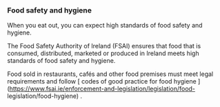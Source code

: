 ###  Food safety and hygiene

When you eat out, you can expect high standards of food safety and hygiene.

The Food Safety Authority of Ireland (FSAI) ensures that food that is
consumed, distributed, marketed or produced in Ireland meets high standards of
food safety and hygiene.

Food sold in restaurants, cafés and other food premises must meet legal
requirements and follow [ codes of good practice for food hygiene
](https://www.fsai.ie/enforcement-and-legislation/legislation/food-
legislation/food-hygiene) .

